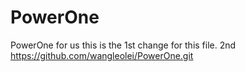# PowerOne
PowerOne for us  this is the 1st change for this file.
2nd
https://github.com/wangleolei/PowerOne.git
